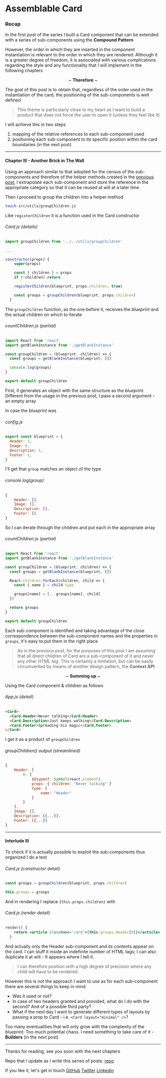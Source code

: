 # Assemblable Card

### Recap

In the first post of the series I built a Card component that can be extended with a series of sub-components using the **Compound Pattern**

However, the order in which they are inserted in the component instantiation is relevant to the order in which they are rendered. Although it is a greater degree of freedom, it is associated with various complications regarding the style and any functionality that I will implement in the following chapters

<center> ~ <b>Therefore</b> ~ </center>

The goal of this post is to obtain that, regardless of the order used in the instantiation of the card, the positioning of the sub-components is well defined

> This theme is particularly close to my heart as I want to build a product that does not force the user to open it (unless they feel like it)

I will achieve this in two steps

1. mapping of the relative references to each sub-component used
1. positioning each sub-component to its specific position within the card boundaries (in the next post)

---

#### Chapter III - Another Brick in The Wall

Using an approach similar to that adopted for the census of the sub-components and therefore of the helper methods created in the [previous post](#), I extrapolate each sub-component and store the reference in the appropriate category so that it can be reused at will at a later time

Then I proceed to group the children into a helper method

```bash
touch src/utils/groupChildren.js
```

Like `registerChildren` it is a function used in the Card constructor

###### Card.js (details)

```jsx
import groupChildren from '../../utils/groupChildren'

...

constructor(props) {
    super(props)

    const { children } = props
    if (!children) return

    registerChildren(blueprint, props.children, true)

    const groups = groupChildren(blueprint, props.children)
  }
```

The `groupChildren` function, as the one before it, receives the _blueprint_ and the actual children on which to iterate

###### countChildren.js (partial)

```js
import React from 'react'
import getBlankInstance from './getBlankInstance'

const groupChildren = (blueprint, children) => {
  const groups = getBlankInstance(blueprint, [])

  console.log(groups)
}

export default groupChildren
```

First, it generates an object with the same structure as the _blueprint_. Different from the usage in the previous post, I pass a second argument - an empty array

In case the _blueprint_ was

###### config.js

```js
export const blueprint = {
  Header: 1,
  Image: 0,
  Description: 1,
  Footer: 1,
}
```

I'll get that `group` matches an object of the type

###### console.log(group)

```js
{
    Header: [],
    Image: [],
    Description: [],
    Footer: []
}
```

So I can iterate through the children and put each in the appropriate array

###### countChildren.js (partial)

```js
import React from 'react'
import getBlankInstance from './getBlankInstance'

const groupChildren = (blueprint, children) => {
  const groups = getBlankInstance(blueprint, [])

  React.Children.forEach(children, child => {
    const { name } = child.type

    groups[name] = [...groups[name], child]
  })

  return groups
}

export default groupChildren
```

Each sub-component is identified and taking advantage of the close correspondence between the sub-component names and the properties in `groups`, it's easy to put them in the right place

> As in the previous post, for the purposes of this post I am assuming that all direct children of Card are a sub-component of it and never any other _HTML tag_. This is certainly a limitation, but can be easily circumvented by means of another design pattern, the **Context API**

<center> ~ <b>Summing up</b> ~ </center>

Using the Card component & children as follows

###### App.js (detail)

```html
<Card>
  <Card.Header>Never talking</Card.Header>
  <Card.Description>Just keeps walking</Card.Description>
  <Card.Footer>Spreading his magic</Card.Footer>
</Card>
```

I get it as a product of `groupChildren`

###### groupChildren() output (streamlined)

```js
{
    Header: [
        0: {
            $$typeof: Symbol(react.element),
            props: { children: "Never talking" }
            type: {
                name: "Header"
            }
        }
    ],
    Image: [],
    Description: [{...}],
    Footer: [{...}]
}
```

---

#### Interlude III

To check if it is actually possible to exploit the sub-components thus organized I do a test

###### Card.js (constructor detail)

```jsx
const groups = groupChildren(blueprint, props.children)

this.groups = groups
```

And in rendering I replace `{this.props.children}` with

###### Card.js (render detail)

```jsx
render() {
    return <article className='card'>{this.groups.Header[0]}</article>
  }
```

And actually only the Header sub-component and its contents appear on the card. I can stuff it inside an indefinite number of HTML tags; I can also duplicate it at will - It appears where I tell it.

> I can therefore position with a high degree of precision where any child will have to be rendered.

However this is not the approach I want to use as for each sub-component there are several things to keep in mind

- Was it used or not?
- In case of two headers granted and provided, what do I do with the second? And of a possible third party?
- What if the next day I want to generate different types of layouts by passing a prop to Card - i.e. `<Card layout="minimal" />`?

Too many eventualities that will only grow with the complexity of the _blueprint_. Too much potential chaos. I need something to take care of it - **Builders** (in the next post)

---

Thanks for reading, see you soon with the next chapters

Repo that I update as I write this series of posts:
[repo](https://github.com/didof/react-assemblable-card)

If you like it, let's get in touch
[GitHub](https://github.com/didof/)
[Twitter](https://twitter.com/did0f)
[Linkedin](https://www.linkedin.com/in/francesco-di-donato-2a9836183/)
